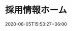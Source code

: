 ---
title:  "採用情報ホーム"
date:   2020-08-05T15:53:27+06:00
draft: false
description: "This is meta description"
weight: 1

---